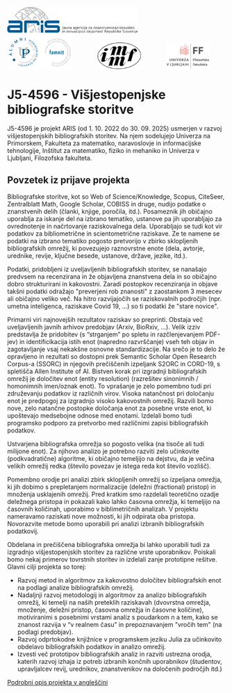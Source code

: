 <img src="https://github.com/bavla/biblio/blob/master/J5-4596/ARISLogoSlo.svg?sanitize=true" width=300pt> <img src="https://github.com/bavla/biblio/blob/master/J5-4596/space.svg?sanitize=true" width=50pt> <img src="https://github.com/bavla/biblio/blob/master/J5-4596/UP-famnit.png" width=150pt> <img src="https://github.com/bavla/biblio/blob/master/J5-4596/space.svg?sanitize=true" width=50pt> <img src="https://github.com/bavla/biblio/blob/master/J5-4596/imfm.svg?sanitize=true" width=100pt> <img src="https://github.com/bavla/biblio/blob/master/J5-4596/space.svg?sanitize=true" width=50pt> <img src="https://github.com/bavla/biblio/blob/master/J5-4596/UL-FF.svg?sanitize=true" width=100pt>

# J5-4596 - Višjestopenjske bibliografske storitve

J5-4596 je projekt ARIS (od 1. 10. 2022 do 30. 09. 2025) usmerjen v razvoj višjestopenjskih bibliografskih storitev. Na njem sodelujejo
Univerza na Primorskem, Fakulteta za matematiko, naravoslovje in informacijske tehnologije, Inštitut za matematiko, fiziko in mehaniko in
Univerza v Ljubljani, Filozofska fakulteta.

## Povzetek iz prijave projekta

Bibliografske storitve, kot so Web of Science/Knowledge, Scopus, CiteSeer, Zentralblatt
Math, Google Scholar, COBISS in druge, nudijo podatke o znanstvenih delih (članki, knjige,
poročila, itd.). Posameznik jih običajno uporablja za iskanje del na izbrano tematiko,
ustanove pa jih uporabljajo za ovrednotenje in načrtovanje raziskovalnega dela.
Uporabljajo se tudi kot vir podatkov za bibliometrične in scientometrične raziskave. Ze te
namene se podatki na izbrano tematiko pogosto pretvorijo v zbirko sklopljenih bibliografskih
omrežij, ki povezujejo raznovrstne enote (dela, avtorje, urednike, revije, ključne besede,
ustanove, države, jezike, itd.).

Podatki, pridobljeni iz uveljavljenih bibliografskih storitev, se nanašajo predvsem na
recenzirana in že objavljena znanstvena dela in so običajno dobro strukturirani in
kakovostni. Zaradi postopkov recenziranja in objave takšni podatki odražajo "preverjeni rob
znanosti" z zaostankom 3 mesecev ali običajno veliko več. Na hitro razvijajočih se
raziskovalnih področjih (npr. umetna inteligenca, raziskave Covid 19, ...) so ti podatki že
"stare novice".

Primarni viri najnovejših rezultatov raziskav so preprinti. Obstaja več uveljavljenih javnih
arhivov predobjav (Arxiv, BioRxiv, ...). Velik izziv predstavlja že pridobitev (s “strganjem” po
spletu in razčlenjevanjem PDF-jev) in identificikacija istih enot (napredno razvrščanje) vseh
teh objav in zagotavljanje vsaj nekakšne osnovne standardizacije. Na srečo je to delo že
opravljeno in rezultati so dostopni prek Semantic Scholar Open Research Corpus-a (SSORC)
in njegovih prečiščenih izpeljank S2ORC in CORD-19, s spletišča Allen Institute of AI.
Bistven korak pri izgradnji bibliografskih omrežij je določitev enot (entity resolution)
(razrešitev sinonimnih / homonimnih imen/oznak enot). To vprašanje je zelo pomembno tudi
pri združevanju podatkov iz različnih virov. Visoka natančnost pri določanju enot je
predpogoj za izgradnjo visoko kakovostnih omrežij. Razvili bomo nove, zelo natančne
postopke določanja enot za posebne vrste enot, ki upoštevajo medsebojne odnose med
enotami. Izdelali bomo tudi programsko podporo za pretvorbo med različnimi zapisi
bibliografskih podatkov.

Ustvarjena bibliografska omrežja so pogosto velika (na tisoče ali tudi milijone enot). Za
njihovo analizo je potrebno razviti zelo učinkovite (podkvadratične) algoritme, ki običajno
temeljijo na dejstvu, da je večina velikih omrežij redka (število povezav je istega reda kot
število vozlišč).

Pomembno orodje pri analizi zbirk sklopljenih omrežij so izpeljana omrežja, ki jih dobimo s
prepletanjem normalizacije (deležni (fractional) pristop) in množenja usklajenih omrežij.
Pred kratkim smo razdelali teoretično ozadje deležnega pristopa in pokazali kako lahko
časovna omrežja, ki temeljijo na časovnih količinah, uporabimo v biblimetričnih analizah. V
projektu nameravamo raziskati nove možnosti, ki jih odpirata oba pristopa. Novorazvite
metode bomo uporabili pri analizi izbranih bibliografskih podatkovij.

Obdelana in prečiščena bibliografska omrežja bi lahko uporabili tudi za izgradnjo višjestopenjskih storitev za različne vrste uporabnikov. Poiskali bomo nekaj primerov tovrstnih storitev in izdelali zanje prototipne rešitve.
Glavni cilji projekta so torej:
  - Razvoj metod in algoritmov za kakovostno določitev bibliografskih enot na podlagi
analize bibliografskih omrežij.
  - Nadaljnji razvoj metodologij in algoritmov za analizo bibliografskih omrežij, ki temelji na
naših preteklih raziskavah (dvovrstna omrežja, množenje, deležni pristop, časovna
omrežja in časovne količine), motiviranimi s posebnimi vrstami analiz s poudarkom n a
tem, kako se znanost razvija v “v realnem času" in prepoznavanjem "vročih tem" (na
podlagi predobjav).
  - Razvoj odprtokodne knjižnice v programskem jeziku Julia za učinkovito obdelavo
bibliografskih podatkov in analizo omrežij.
  - Izvesti več prototipov bibliografskih analiz in razviti ustrezna orodja, katerih razvoj
izhaja iz potreb izbranih končnih uporabnikov (študentov, upravljalcev revij, urednikov,
znanstvenikov na določenih področjih itd.)

[Podrobni opis projekta v angleščini](http://vladowiki.fmf.uni-lj.si/lib/exe/fetch.php?media=vlado:proj:j5-4596:docs:vsebina_projekta_eng.pdf)

